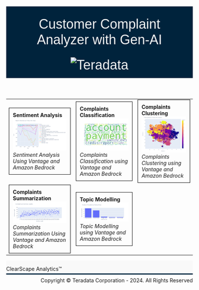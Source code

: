 <header>
   <p  style='font-size:36px;font-family:Arial; color:#F0F0F0; background-color: #00233c; padding-left: 20pt; padding-top: 20pt;padding-bottom: 10pt; padding-right: 20pt;'>
       Customer Complaint Analyzer with Gen-AI
  <br>
       <img id="teradata-logo" src="https://storage.googleapis.com/clearscape_analytics_demo_data/DEMO_Logo/teradata.svg" alt="Teradata" style="width: 125px; height: auto; margin-top: 20pt;">
    </p>
</header>

| | | |
|---|---|---|
| <div style="border: 1px solid black; padding: 10px;"><strong>Sentiment Analysis</strong><br>[![Sentiment Analysis Bedrock](./images/sentiment.png)](Sentiment_Analysis_Bedrock.ipynb)<br><em>Sentiment Analysis Using Vantage and Amazon Bedrock</em></div> | <div style="border: 1px solid black; padding: 10px;"><strong>Complaints Classification</strong><br>[![Complaints Classification](./images/classification.png)](Complaints_Classification.ipynb)<br><em>Complaints Classification using Vantage and Amazon Bedrock</em></div> | <div style="border: 1px solid black; padding: 10px;"><strong>Complaints Clustering</strong><br>[![Complaints Clustering](./images/clustering.png)](Complaints_Clustering.ipynb)<br><em>Complaints Clustering using Vantage and Amazon Bedrock</em></div> |
| <div style="border: 1px solid black; padding: 10px;"><strong>Complaints Summarization</strong><br>[![Complaints Summarization](./images/summarization.png)](Complaint_Summarization.ipynb)<br><em>Complaints Summarization Using Vantage and Amazon Bedrock</em></div> | <div style="border: 1px solid black; padding: 10px;"><strong>Topic Modelling</strong><br>[![Topic Modelling](./images/topics.png)](Topic_Modelling.ipynb)<br><em>Topic Modelling using Vantage and Amazon Bedrock</em></div> | |

<footer style="padding-bottom:35px; background:#f9f9f9; border-bottom:3px solid #00233C">
    <div style="float:left;margin-top:14px">ClearScape Analytics™</div>
    <div style="float:right;">
        <div style="float:left; margin-top:14px">
            Copyright © Teradata Corporation - 2024. All Rights Reserved
        </div>
    </div>
</footer>
